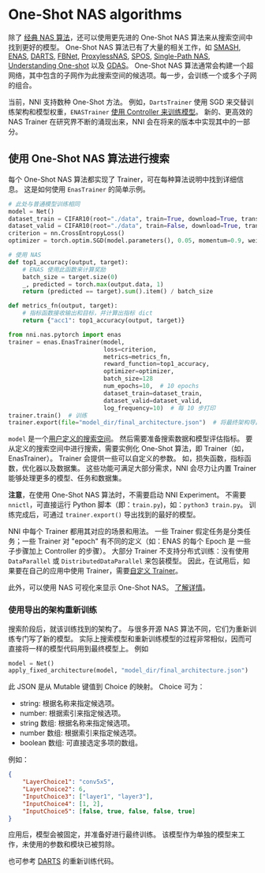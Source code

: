 # One-Shot NAS algorithms

除了 [经典 NAS 算法](./ClassicNas.md)，还可以使用更先进的 One-Shot NAS 算法来从搜索空间中找到更好的模型。 One-Shot NAS 算法已有了大量的相关工作，如 [SMASH](https://arxiv.org/abs/1708.05344), [ENAS](https://arxiv.org/abs/1802.03268), [DARTS](https://arxiv.org/abs/1808.05377), [FBNet](https://arxiv.org/abs/1812.03443), [ProxylessNAS](https://arxiv.org/abs/1812.00332), [SPOS](https://arxiv.org/abs/1904.00420), [Single-Path NAS](https://arxiv.org/abs/1904.02877),  [Understanding One-shot](http://proceedings.mlr.press/v80/bender18a) 以及 [GDAS](https://arxiv.org/abs/1910.04465)。 One-Shot NAS 算法通常会构建一个超网络，其中包含的子网作为此搜索空间的候选项。每一步，会训练一个或多个子网的组合。

当前，NNI 支持数种 One-Shot 方法。 例如，`DartsTrainer` 使用 SGD 来交替训练架构和模型权重，`ENASTrainer` [使用 Controller 来训练模型](https://arxiv.org/abs/1802.03268)。 新的、更高效的 NAS Trainer 在研究界不断的涌现出来，NNI 会在将来的版本中实现其中的一部分。

## 使用 One-Shot NAS 算法进行搜索

每个 One-Shot NAS 算法都实现了 Trainer，可在每种算法说明中找到详细信息。 这是如何使用 `EnasTrainer` 的简单示例。

```python
# 此处与普通模型训练相同
model = Net()
dataset_train = CIFAR10(root="./data", train=True, download=True, transform=train_transform)
dataset_valid = CIFAR10(root="./data", train=False, download=True, transform=valid_transform)
criterion = nn.CrossEntropyLoss()
optimizer = torch.optim.SGD(model.parameters(), 0.05, momentum=0.9, weight_decay=1.0E-4)

# 使用 NAS
def top1_accuracy(output, target):
    # ENAS 使用此函数来计算奖励
    batch_size = target.size(0)
    _, predicted = torch.max(output.data, 1)
    return (predicted == target).sum().item() / batch_size

def metrics_fn(output, target):
    # 指标函数接收输出和目标，并计算出指标 dict
    return {"acc1": top1_accuracy(output, target)}

from nni.nas.pytorch import enas
trainer = enas.EnasTrainer(model,
                           loss=criterion,
                           metrics=metrics_fn,
                           reward_function=top1_accuracy,
                           optimizer=optimizer,
                           batch_size=128
                           num_epochs=10,  # 10 epochs
                           dataset_train=dataset_train,
                           dataset_valid=dataset_valid,
                           log_frequency=10)  # 每 10 步打印
trainer.train()  # 训练
trainer.export(file="model_dir/final_architecture.json")  # 将最终架构导出到文件
```

`model` 是一个[用户定义的搜索空间](./WriteSearchSpace.md)。 然后需要准备搜索数据和模型评估指标。 要从定义的搜索空间中进行搜索，需要实例化 One-Shot 算法，即 Trainer（如，EnasTrainer）。 Trainer 会提供一些可以自定义的参数。 如，损失函数，指标函数，优化器以及数据集。 这些功能可满足大部分需求，NNI 会尽力让内置 Trainer 能够处理更多的模型、任务和数据集。

**注意**，在使用 One-Shot NAS 算法时，不需要启动 NNI Experiment。 不需要 `nnictl`，可直接运行 Python 脚本（即：`train.py`)，如：`python3 train.py`。 训练完成后，可通过 `trainer.export()` 导出找到的最好的模型。

NNI 中每个 Trainer 都用其对应的场景和用法。 一些 Trainer 假定任务是分类任务；一些 Trainer 对 "epoch" 有不同的定义（如：ENAS 的每个 Epoch 是 一些子步骤加上 Controller 的步骤）。 大部分 Trainer 不支持分布式训练：没有使用 `DataParallel` 或 `DistributedDataParallel` 来包装模型。 因此，在试用后，如果要在自己的应用中使用 Trainer，需要[自定义 Trainer](./Advanced.md#extend-the-ability-of-one-shot-trainers)。

此外，可以使用 NAS 可视化来显示 One-Shot NAS。 [了解详情](./Visualization.md)。

### 使用导出的架构重新训练

搜索阶段后，就该训练找到的架构了。 与很多开源 NAS 算法不同，它们为重新训练专门写了新的模型。 实际上搜索模型和重新训练模型的过程非常相似，因而可直接将一样的模型代码用到最终模型上。 例如

```python
model = Net()
apply_fixed_architecture(model, "model_dir/final_architecture.json")
```

此 JSON 是从 Mutable 键值到 Choice 的映射。 Choice 可为：

* string: 根据名称来指定候选项。
* number: 根据索引来指定候选项。
* string 数组: 根据名称来指定候选项。
* number 数组: 根据索引来指定候选项。
* boolean 数组: 可直接选定多项的数组。

例如：

```json
{
    "LayerChoice1": "conv5x5",
    "LayerChoice2": 6,
    "InputChoice3": ["layer1", "layer3"],
    "InputChoice4": [1, 2],
    "InputChoice5": [false, true, false, false, true]
}
```

应用后，模型会被固定，并准备好进行最终训练。 该模型作为单独的模型来工作，未使用的参数和模块已被剪除。

也可参考 [DARTS](./DARTS.md) 的重新训练代码。
